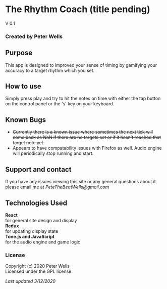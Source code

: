 # The Rhythm Coach (title pending)
V 0.1
### Created by Peter Wells

## Purpose
This app is designed to  improved your sense of timing by gamifying your accuracy to a target rhythm which you set.

## How to use
Simply press play and try to hit the notes on time with either the tap button on the control panel or the 's' key on your keyboard.

## Known Bugs
* ~~Currently there is a known issue where sometimes the next tick will come back as NaN if there are no targets set or if it hasn't reached that target note yet.~~
* Appears to have compatability issues with Firefox as well. Audio engine will periodically stop running and start.

## Support and contact
If you have any issues viewing this site or any general questions about it please email me at
_PeteTheBeatWells@gmail.com_

## Technologies Used
**React**  
for general site design and display  
**Redux**  
for updating display state  
**Tone.js and JavaScript**  
for the audio engine and game logic

### License
Copyright (c) 2020 Peter Wells  
Licensed under the GPL license.

_Last updated 3/12/2020_


